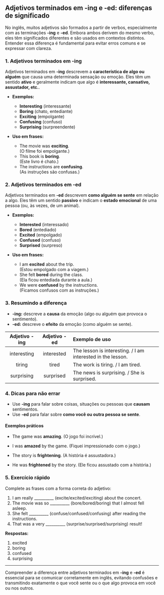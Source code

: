 
## Adjetivos terminados em -ing e -ed: diferenças de significado

No inglês, muitos adjetivos são formados a partir de verbos, especialmente com as terminações **-ing** e **-ed**. Embora ambos derivem do mesmo verbo, eles têm significados diferentes e são usados em contextos distintos. Entender essa diferença é fundamental para evitar erros comuns e se expressar com clareza.

### 1. Adjetivos terminados em **-ing**

Adjetivos terminados em **-ing** descrevem a **característica de algo ou alguém** que causa uma determinada sensação ou emoção. Eles têm um sentido **ativo** e geralmente indicam que algo é **interessante, cansativo, assustador, etc.**.

- **Exemplos:**
  - **Interesting** (interessante)
  - **Boring** (chato, entediante)
  - **Exciting** (empolgante)
  - **Confusing** (confuso)
  - **Surprising** (surpreendente)

- **Uso em frases:**
  - The movie was **exciting**.  
    (O filme foi empolgante.)
  - This book is **boring**.  
    (Este livro é chato.)
  - The instructions are **confusing**.  
    (As instruções são confusas.)

### 2. Adjetivos terminados em **-ed**

Adjetivos terminados em **-ed** descrevem **como alguém se sente** em relação a algo. Eles têm um sentido **passivo** e indicam o **estado emocional** de uma pessoa (ou, às vezes, de um animal).

- **Exemplos:**
  - **Interested** (interessado)
  - **Bored** (entediado)
  - **Excited** (empolgado)
  - **Confused** (confuso)
  - **Surprised** (surpreso)

- **Uso em frases:**
  - I am **excited** about the trip.  
    (Estou empolgado com a viagem.)
  - She felt **bored** during the class.  
    (Ela ficou entediada durante a aula.)
  - We were **confused** by the instructions.  
    (Ficamos confusos com as instruções.)

### 3. Resumindo a diferença

- **-ing:** descreve a **causa** da emoção (algo ou alguém que provoca o sentimento).
- **-ed:** descreve o **efeito** da emoção (como alguém se sente).

| Adjetivo -ing | Adjetivo -ed | Exemplo de uso |
|:-------------:|:------------:|:---------------|
| interesting   | interested   | The lesson is interesting. / I am interested in the lesson. |
| tiring        | tired        | The work is tiring. / I am tired. |
| surprising    | surprised    | The news is surprising. / She is surprised. |

### 4. Dicas para não errar

- Use **-ing** para falar sobre coisas, situações ou pessoas que **causam** sentimentos.
- Use **-ed** para falar sobre **como você ou outra pessoa se sente**.

#### Exemplos práticos

- The game was **amazing**. (O jogo foi incrível.)
- I was **amazed** by the game. (Fiquei impressionado com o jogo.)

- The story is **frightening**. (A história é assustadora.)
- He was **frightened** by the story. (Ele ficou assustado com a história.)

### 5. Exercício rápido

Complete as frases com a forma correta do adjetivo:

1. I am really __________ (excite/excited/exciting) about the concert.
2. The movie was so __________ (bore/bored/boring) that I almost fell asleep.
3. She felt __________ (confuse/confused/confusing) after reading the instructions.
4. That was a very __________ (surprise/surprised/surprising) result!

**Respostas:**
1. excited
2. boring
3. confused
4. surprising

---

Compreender a diferença entre adjetivos terminados em **-ing** e **-ed** é essencial para se comunicar corretamente em inglês, evitando confusões e transmitindo exatamente o que você sente ou o que algo provoca em você ou nos outros.
```
